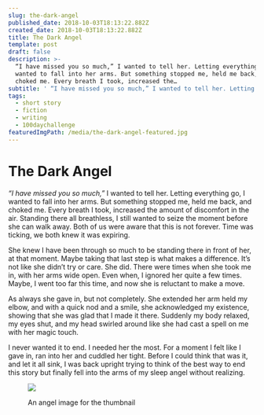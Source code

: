 ```yaml
---
slug: the-dark-angel
published_date: 2018-10-03T18:13:22.882Z
created_date: 2018-10-03T18:13:22.882Z
title: The Dark Angel
template: post
draft: false
description: >-
  “I have missed you so much,” I wanted to tell her. Letting everything go, I
  wanted to fall into her arms. But something stopped me, held me back, and
  choked me. Every breath I took, increased the…
subtitle: ' “I have missed you so much,” I wanted to tell her. Letting everything go, I wanted to fall into her arms. But something stopped me, held… '
tags:
  - short story
  - fiction
  - writing
  - 100daychallenge
featuredImgPath: /media/the-dark-angel-featured.jpg
---
```

# The Dark Angel

_“I have missed you so much,”_ I wanted to tell her. Letting everything go, I wanted to fall into her arms. But something stopped me, held me back, and choked me. Every breath I took, increased the amount of discomfort in the air. Standing there all breathless, I still wanted to seize the moment before she can walk away. Both of us were aware that this is not forever. Time was ticking, we both knew it was expiring.

She knew I have been through so much to be standing there in front of her, at that moment. Maybe taking that last step is what makes a difference. It’s not like she didn’t try or care. She did. There were times when she took me in, with her arms wide open. Even when, I ignored her quite a few times. Maybe, I went too far this time, and now she is reluctant to make a move.

As always she gave in, but not completely. She extended her arm held my elbow, and with a quick nod and a smile, she acknowledged my existence, showing that she was glad that I made it there. Suddenly my body relaxed, my eyes shut, and my head swirled around like she had cast a spell on me with her magic touch.

I never wanted it to end. I needed her the most. For a moment I felt like I gave in, ran into her and cuddled her tight. Before I could think that was it, and let it all sink, I was back upright trying to think of the best way to end this story but finally fell into the arms of my sleep angel without realizing.

<figure>

![](/media/the-dark-angel-featured.jpg)

<figcaption>An angel image for the thumbnail</figcaption></figure>


